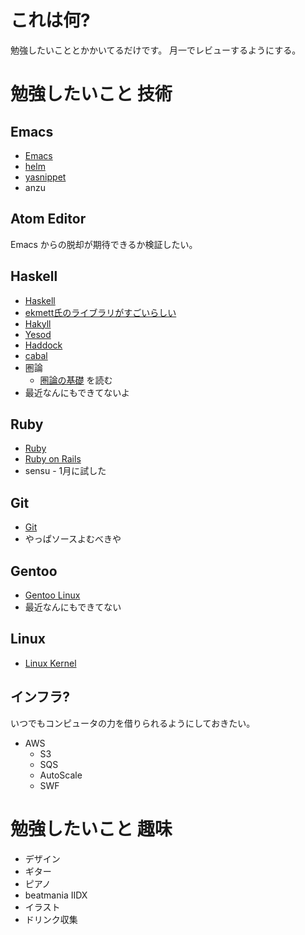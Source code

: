 # これは何?

勉強したいこととかかいてるだけです。
月一でレビューするようにする。

# 勉強したいこと 技術

## Emacs

* [Emacs](http://www.gnu.org/software/emacs/)
* [helm](https://github.com/emacs-helm/helm)
* [yasnippet](https://github.com/capitaomorte/yasnippet)
* anzu

## Atom Editor

Emacs からの脱却が期待できるか検証したい。

## Haskell

* [Haskell](http://www.haskell.org/haskellwiki/Haskell)
* [ekmett氏のライブラリがすごいらしい](https://github.com/ekmett)
* [Hakyll](http://jaspervdj.be/hakyll/)
* [Yesod](http://www.yesodweb.com/)
* [Haddock](http://www.haskell.org/haddock/)
* [cabal](http://www.haskell.org/cabal/)
* 圏論
  * [圏論の基礎](http://www.amazon.co.jp/gp/product/4621063243?ie=UTF8&camp=1207&creative=8411&creativeASIN=4621063243&linkCode=shr&tag=eiel-22&psc=1) を読む
* 最近なんにもできてないよ

## Ruby

* [Ruby](http://www.ruby-lang.org/ja/)
* [Ruby on Rails](https://github.com/rails/rails)
* sensu - 1月に試した

## Git

* [Git](http://git-scm.com/)
* やっぱソースよむべきや

## Gentoo

* [Gentoo Linux](http://www.gentoo.org/)
* 最近なんにもできてない

## Linux

* [Linux Kernel](http://www.kernel.org/)

## インフラ?

いつでもコンピュータの力を借りられるようにしておきたい。

* AWS
  * S3
  * SQS
  * AutoScale
  * SWF

# 勉強したいこと 趣味

* デザイン
* ギター
* ピアノ
* beatmania IIDX
* イラスト
* ドリンク収集
